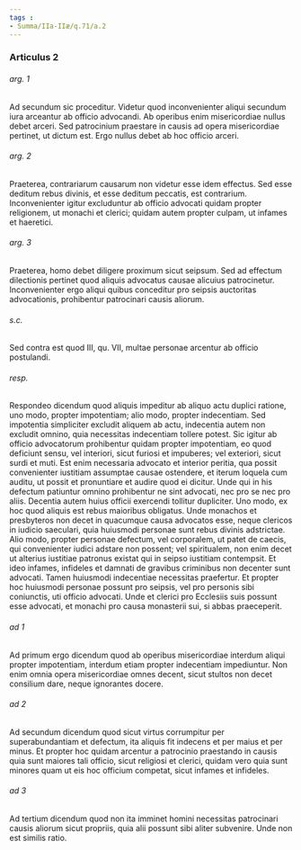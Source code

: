 ```yaml
---
tags : 
- Summa/IIa-IIæ/q.71/a.2
---
```


### Articulus 2

###### arg. 1
Ad secundum sic proceditur. Videtur quod inconvenienter aliqui secundum iura arceantur ab officio advocandi. Ab operibus enim misericordiae nullus debet arceri. Sed patrocinium praestare in causis ad opera misericordiae pertinet, ut dictum est. Ergo nullus debet ab hoc officio arceri.

###### arg. 2
Praeterea, contrariarum causarum non videtur esse idem effectus. Sed esse deditum rebus divinis, et esse deditum peccatis, est contrarium. Inconvenienter igitur excluduntur ab officio advocati quidam propter religionem, ut monachi et clerici; quidam autem propter culpam, ut infames et haeretici.

###### arg. 3
Praeterea, homo debet diligere proximum sicut seipsum. Sed ad effectum dilectionis pertinet quod aliquis advocatus causae alicuius patrocinetur. Inconvenienter ergo aliqui quibus conceditur pro seipsis auctoritas advocationis, prohibentur patrocinari causis aliorum.

###### s.c.
Sed contra est quod III, qu. VII, multae personae arcentur ab officio postulandi.

###### resp.
Respondeo dicendum quod aliquis impeditur ab aliquo actu duplici ratione, uno modo, propter impotentiam; alio modo, propter indecentiam. Sed impotentia simpliciter excludit aliquem ab actu, indecentia autem non excludit omnino, quia necessitas indecentiam tollere potest. Sic igitur ab officio advocatorum prohibentur quidam propter impotentiam, eo quod deficiunt sensu, vel interiori, sicut furiosi et impuberes; vel exteriori, sicut surdi et muti. Est enim necessaria advocato et interior peritia, qua possit convenienter iustitiam assumptae causae ostendere, et iterum loquela cum auditu, ut possit et pronuntiare et audire quod ei dicitur. Unde qui in his defectum patiuntur omnino prohibentur ne sint advocati, nec pro se nec pro aliis. Decentia autem huius officii exercendi tollitur dupliciter. Uno modo, ex hoc quod aliquis est rebus maioribus obligatus. Unde monachos et presbyteros non decet in quacumque causa advocatos esse, neque clericos in iudicio saeculari, quia huiusmodi personae sunt rebus divinis adstrictae. Alio modo, propter personae defectum, vel corporalem, ut patet de caecis, qui convenienter iudici adstare non possent; vel spiritualem, non enim decet ut alterius iustitiae patronus existat qui in seipso iustitiam contempsit. Et ideo infames, infideles et damnati de gravibus criminibus non decenter sunt advocati. Tamen huiusmodi indecentiae necessitas praefertur. Et propter hoc huiusmodi personae possunt pro seipsis, vel pro personis sibi coniunctis, uti officio advocati. Unde et clerici pro Ecclesiis suis possunt esse advocati, et monachi pro causa monasterii sui, si abbas praeceperit.

###### ad 1
Ad primum ergo dicendum quod ab operibus misericordiae interdum aliqui propter impotentiam, interdum etiam propter indecentiam impediuntur. Non enim omnia opera misericordiae omnes decent, sicut stultos non decet consilium dare, neque ignorantes docere.

###### ad 2
Ad secundum dicendum quod sicut virtus corrumpitur per superabundantiam et defectum, ita aliquis fit indecens et per maius et per minus. Et propter hoc quidam arcentur a patrocinio praestando in causis quia sunt maiores tali officio, sicut religiosi et clerici, quidam vero quia sunt minores quam ut eis hoc officium competat, sicut infames et infideles.

###### ad 3
Ad tertium dicendum quod non ita imminet homini necessitas patrocinari causis aliorum sicut propriis, quia alii possunt sibi aliter subvenire. Unde non est similis ratio.

